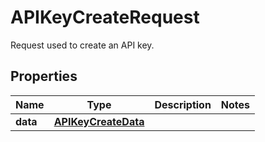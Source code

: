 

# APIKeyCreateRequest

Request used to create an API key.

## Properties

Name | Type | Description | Notes
------------ | ------------- | ------------- | -------------
**data** | [**APIKeyCreateData**](APIKeyCreateData.md) |  | 



